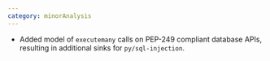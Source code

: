 ```yaml
---
category: minorAnalysis
---
```

* Added model of `executemany` calls on PEP-249 compliant database APIs, resulting in additional sinks for `py/sql-injection`.
